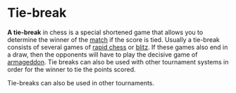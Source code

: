 # Tie-break

**A tie-break** in chess is a special shortened game that allows you to determine the winner of the [match](./match_system) if the score is tied. Usually a tie-break consists of several games of [rapid chess](../laws/applicationa) or [blitz](../laws/applicationb). If these games also end in a draw, then the opponents will have to play the decisive game of [armageddon](./armageddon). Tie breaks can also be used with other tournament systems in order for the winner to tie the points scored.

Tie-breaks can also be used in other tournaments.
